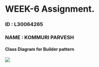 # WEEK-6 Assignment. 
### ID : L30064265
### NAME : KOMMURI PARVESH


#### Class Diagram for Builder pattern
<img src="https://github.com/kommuriparvesh/Week-6/blob/main/classdiagram.png">
